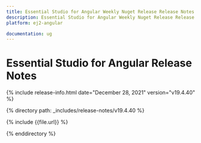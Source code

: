 ```yaml
---
title: Essential Studio for Angular Weekly Nuget Release Release Notes  
description: Essential Studio for Angular Weekly Nuget Release Release Notes  
platform: ej2-angular

documentation: ug
---
```


# Essential Studio for  Angular  Release Notes  

{% include release-info.html date="December 28, 2021"  version="v19.4.40" %} 

{% directory path: _includes/release-notes/v19.4.40 %}

{% include {{file.url}} %}

{% enddirectory %}
